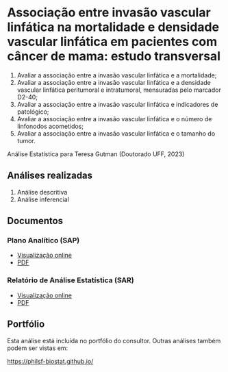 # Associação entre invasão vascular linfática na mortalidade e densidade vascular linfática em pacientes com câncer de mama: estudo transversal

1. Avaliar a associação entre a invasão vascular linfática e a mortalidade;
1. Avaliar a associação entre a invasão vascular linfática e a densidade vascular linfática peritumoral e intratumoral, mensuradas pelo marcador D2-40;
1. Avaliar a associação entre a invasão vascular linfática e indicadores de patológico;
1. Avaliar a associação entre a invasão vascular linfática e o número de linfonodos acometidos;
1. Avaliar a associação entre a invasão vascular linfática e o tamanho do tumor.

Análise Estatística para Teresa Gutman (Doutorado UFF, 2023)
<!-- Relatório técnico para PESSOA (Doutorado UFF, 2023) -->

## Análises realizadas

1. Análise descritiva
1. Análise inferencial

## Documentos

### Plano Analítico (SAP)

<!-- - [Visualização online][sapviz-v02] -->
<!-- - [PDF][sappdf-v02] -->

- [Visualização online][sapviz-v01]
- [PDF][sappdf-v01]

### Relatório de Análise Estatística (SAR)

<!-- - [Visualização online][reportviz-v02] -->
<!-- - [PDF][pdf-v02] -->

- [Visualização online][reportviz-v01]
- [PDF][pdf-v01]

<!-- ## Análises associadas -->

<!-- Esta análise é parte de um projeto maior e é suportada por outras análises, disponíveis abaixo. -->

<!-- **[assoc_title]** -->

<!-- <[assoc_link]> -->

## Portfólio

Esta análise está incluída no portfólio do consultor.
Outras análises também podem ser vistas em:

<https://philsf-biostat.github.io/>

<!-- --- -->

[sapviz-v01]: report/SAP-2023-007-TG-v01.md
[sapviz-v02]: report/SAP-2023-007-TG-v02.md
[sappdf-v01]: https://docs.google.com/viewer?url=https://github.com/philsf-biostat/SAR-2023-007-TG/raw/main/report/SAP-2023-007-TG-v01.pdf
[sappdf-v02]: https://docs.google.com/viewer?url=https://github.com/philsf-biostat/SAR-2023-007-TG/raw/main/report/SAP-2023-007-TG-v02.pdf

[reportviz-v01]: report/SAR-2023-007-TG-v01.md
[reportviz-v02]: report/SAR-2023-007-TG-v02.md
[pdf-v01]: https://docs.google.com/viewer?url=https://github.com/philsf-biostat/SAR-2023-007-TG/raw/main/report/SAR-2023-007-TG-v01.pdf
[pdf-v02]: https://docs.google.com/viewer?url=https://github.com/philsf-biostat/SAR-2023-007-TG/raw/main/report/SAR-2023-007-TG-v02.pdf
[docx-v01]: https://docs.google.com/viewer?url=https://github.com/philsf-biostat/SAR-2023-007-TG/raw/main/report/SAR-2023-007-TG-v01.docx
[docx-v02]: https://docs.google.com/viewer?url=https://github.com/philsf-biostat/SAR-2023-007-TG/raw/main/report/SAR-2023-007-TG-v02.docx
